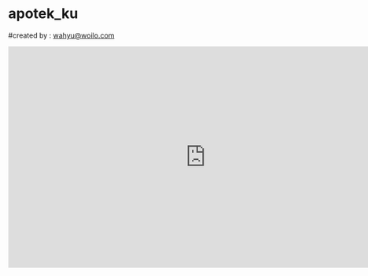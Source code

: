 # apotek_ku

#created by : wahyu@woilo.com 

<iframe style="border: 1px solid rgba(0, 0, 0, 0.1);" width="800" height="450" src="https://www.figma.com/embed?embed_host=share&url=https%3A%2F%2Fwww.figma.com%2Ffile%2FkZwqp0F8FYBgoBq8AvYMjO%2FMedics---Medical-App-UI-Kit-(Community)%3Fnode-id%3D4%253A1060" allowfullscreen></iframe>
